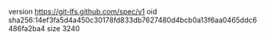 version https://git-lfs.github.com/spec/v1
oid sha256:14ef3fa5d4a450c30178fd833db7627480d4bcb0a13f6aa0465ddc6486fa2ba4
size 3240
